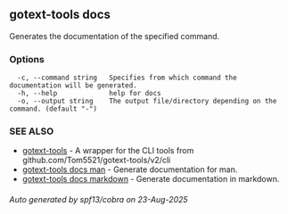 ## gotext-tools docs

Generates the documentation of the specified command.

### Options

```
  -c, --command string   Specifies from which command the documentation will be generated.
  -h, --help             help for docs
  -o, --output string    The output file/directory depending on the command. (default "-")
```

### SEE ALSO

* [gotext-tools](gotext-tools.md)	 - A wrapper for the CLI tools from github.com/Tom5521/gotext-tools/v2/cli
* [gotext-tools docs man](gotext-tools_docs_man.md)	 - Generate documentation for man.
* [gotext-tools docs markdown](gotext-tools_docs_markdown.md)	 - Generate documentation in markdown.

###### Auto generated by spf13/cobra on 23-Aug-2025
